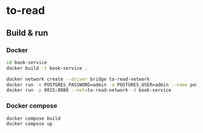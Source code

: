 # to-read

## Build & run

### Docker
```bash
cd book-service
docker build -t book-service .

docker network create --driver bridge to-read-network
docker run -e POSTGRES_PASSWORD=admin -e POSTGRES_USER=admin --name postgres-db --net=to-read-network -d postgres:14-alpine
docker run -p 8015:8080 --net=to-read-network -d book-service
```

### Docker compose
```bash
docker compose build
docker compose up
```